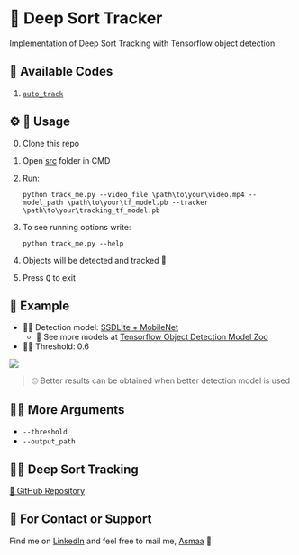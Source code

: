 # 🌊 Deep Sort Tracker
Implementation of Deep Sort Tracking with Tensorflow object detection

## 🎈 Available Codes
1. [`auto_track`](track_me.py)
 
## ⚙ 🔩 Usage
0. Clone this repo
0. Open [src](/src) folder in CMD
0. Run:
   
    `python track_me.py --video_file \path\to\your\video.mp4 --model_path \path\to\your\tf_model.pb --tracker \path\to\your\tracking_tf_model.pb` 

1. To see running options write:
   
   `python track_me.py --help`

2. Objects will be detected and tracked 🤗
3. Press <kbd>Q</kbd> to exit  

## 👀 Example
- 🕵️‍♀️ Detection model: [SSDLİte + MobileNet](http://download.tensorflow.org/models/object_detection/ssdlite_mobilenet_v2_coco_2018_05_09.tar.gz)
  - 🧐 See more models at [Tensorflow Object Detection Model Zoo](https://github.com/tensorflow/models/blob/master/research/object_detection/g3doc/detection_model_zoo.md) 
- 👮‍♀️ Threshold: 0.6
  
![](../../res/deep_sort_output.gif)

> 🙄 Better results can be obtained when better detection model is used

## 🤹‍♀️ More Arguments
- `--threshold`
- `--output_path`

## 👩‍🏫 Deep Sort Tracking
[🚀 GitHub Repository](https://github.com/nwojke/deep_sort)

## 💼 For Contact or Support
Find me on [LinkedIn](https://www.linkedin.com/in/asmaamirkhan/) and feel free to mail me, [Asmaa](mailto:asmaamirkhan.am@gmail.com) 🦋
